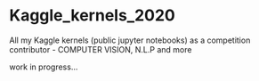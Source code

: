# Kaggle_kernels_2020
All my Kaggle kernels (public jupyter notebooks) as a competition contributor - COMPUTER VISION, N.L.P and more

work in progress...
